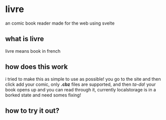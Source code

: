 # livre
an comic book reader made for the web using svelte

## what is livre
livre means book in french

## how does this work
i tried to make this as simple to use as possible! you go to the site and then click add your comic, only **.cbz** files are supported, and then *ta-da*! your book opens up and you can read through it, currently localstorage is in a borked state and need somes fixing!

## how to try it out?